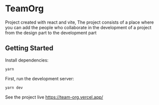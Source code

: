 # TeamOrg

Project created with react and vite, The project consists of a place where you can add the people who collaborate in the development of a project from the design part to the development part

## Getting Started

Install dependencies:
```bash
yarn 
```

First, run the development server:
```bash
yarn dev
```

See the project live https://team-org.vercel.app/

